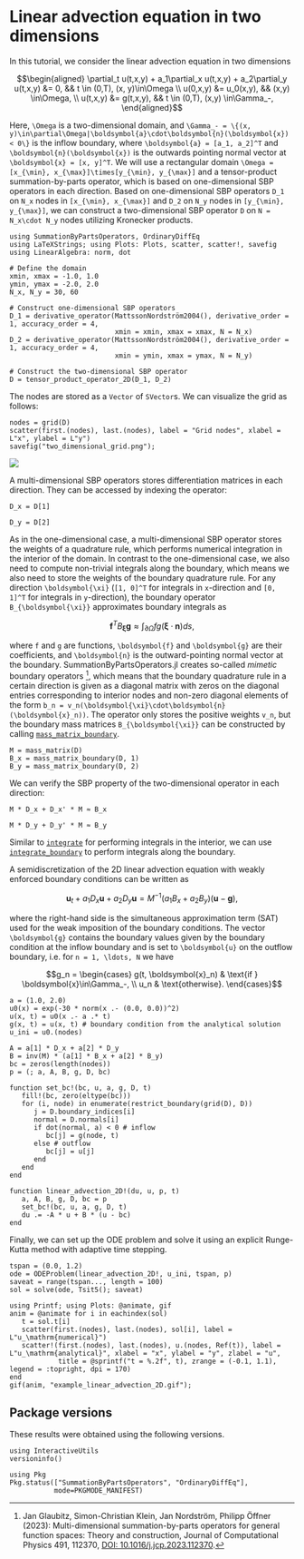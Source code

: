 # Linear advection equation in two dimensions

In this tutorial, we consider the linear advection equation in two dimensions

```math
\begin{aligned}
    \partial_t u(t,x,y) + a_1\partial_x u(t,x,y) + a_2\partial_y u(t,x,y) &= 0, && t \in (0,T), (x, y)\in\Omega \\
    u(0,x,y) &= u_0(x,y), && (x,y) \in\Omega, \\
    u(t,x,y) &= g(t,x,y), && t \in (0,T), (x,y) \in\Gamma_-,
\end{aligned}
```

Here, ``\Omega`` is a two-dimensional domain, and ``\Gamma_- = \{(x, y)\in\partial\Omega|\boldsymbol{a}\cdot\boldsymbol{n}(\boldsymbol{x}) < 0\}`` is the inflow boundary,
where ``\boldsymbol{a} = [a_1, a_2]^T`` and ``\boldsymbol{n}(\boldsymbol{x})`` is the outwards pointing normal vector at ``\boldsymbol{x} = [x, y]^T``.
We will use a rectangular domain ``\Omega = [x_{\min}, x_{\max}]\times[y_{\min}, y_{\max}]`` and a tensor-product summation-by-parts operator, which is based on
one-dimensional SBP operators in each direction. Based on one-dimensional SBP operators ``D_1`` on ``N_x`` nodes in ``[x_{\min}, x_{\max}]`` and ``D_2`` on ``N_y`` nodes
in ``[y_{\min}, y_{\max}]``, we can construct a two-dimensional SBP operator ``D`` on ``N = N_x\cdot N_y`` nodes utilizing Kronecker products.

```@example twodimensional_advection
using SummationByPartsOperators, OrdinaryDiffEq
using LaTeXStrings; using Plots: Plots, scatter, scatter!, savefig
using LinearAlgebra: norm, dot

# Define the domain
xmin, xmax = -1.0, 1.0
ymin, ymax = -2.0, 2.0
N_x, N_y = 30, 60

# Construct one-dimensional SBP operators
D_1 = derivative_operator(MattssonNordström2004(), derivative_order = 1, accuracy_order = 4,
                          xmin = xmin, xmax = xmax, N = N_x)
D_2 = derivative_operator(MattssonNordström2004(), derivative_order = 1, accuracy_order = 4,
                          xmin = ymin, xmax = ymax, N = N_y)

# Construct the two-dimensional SBP operator
D = tensor_product_operator_2D(D_1, D_2)
```

The nodes are stored as a `Vector` of `SVector`s. We can visualize the grid as follows:

```@example twodimensional_advection
nodes = grid(D)
scatter(first.(nodes), last.(nodes), label = "Grid nodes", xlabel = L"x", ylabel = L"y")
savefig("two_dimensional_grid.png");
```

![](two_dimensional_grid.png)

A multi-dimensional SBP operators stores differentiation matrices in each direction. They can be accessed by indexing the operator:

```@example twodimensional_advection
D_x = D[1]
```

```@example twodimensional_advection
D_y = D[2]
```

As in the one-dimensional case, a multi-dimensional SBP operator stores the weights of a quadrature rule, which performs numerical
integration in the interior of the domain. In contrast to the one-dimensional case, we also need to compute non-trivial integrals
along the boundary, which means we also need to store the weights of the boundary quadrature rule. For any direction ``\boldsymbol{\xi}``
(``[1, 0]^T`` for integrals in ``x``-direction and ``[0, 1]^T`` for integrals in ``y``-direction), the boundary operator ``B_{\boldsymbol{\xi}}``
approximates boundary integrals as

```math
\boldsymbol{f}^T B_{\boldsymbol{\xi}} \boldsymbol{g} \approx \int_{\partial\Omega} fg(\boldsymbol{\xi}\cdot\boldsymbol{n}) ds,
```

where ``f`` and ``g`` are functions, ``\boldsymbol{f}`` and ``\boldsymbol{g}`` are their coefficients, and ``\boldsymbol{n}`` is the outward-pointing
normal vector at the boundary. SummationByPartsOperators.jl creates so-called _mimetic_ boundary operators [^GlaubitzKleinNordströmÖffner2023],
which means that the boundary quadrature rule in a certain direction is given as a diagonal matrix with zeros on the diagonal entries corresponding
to interior nodes and non-zero diagonal elements of the form ``b_n = v_n(\boldsymbol{\xi}\cdot\boldsymbol{n}(\boldsymbol{x}_n))``. The operator
only stores the positive weights ``v_n``, but the boundary mass matrices ``B_{\boldsymbol{\xi}}`` can be constructed by calling [`mass_matrix_boundary`](@ref).

```@example twodimensional_advection
M = mass_matrix(D)
B_x = mass_matrix_boundary(D, 1)
B_y = mass_matrix_boundary(D, 2)
```

We can verify the SBP property of the two-dimensional operator in each direction:

```@example twodimensional_advection
M * D_x + D_x' * M ≈ B_x
```

```@example twodimensional_advection
M * D_y + D_y' * M ≈ B_y
```

Similar to [`integrate`](@ref) for performing integrals in the interior, we can use [`integrate_boundary`](@ref) to perform integrals along the boundary.

A semidiscretization of the 2D linear advection equation with weakly enforced boundary conditions can be written as

```math
\boldsymbol{u}_t + a_1D_x\boldsymbol{u} + a_2D_y\boldsymbol{u} = M^{-1}(a_1B_x + a_2B_y)(\boldsymbol{u} - \boldsymbol{g}),
```

where the right-hand side is the simultaneous approximation term (SAT) used for the weak imposition of the boundary conditions. The vector ``\boldsymbol{g}``
contains the boundary values given by the boundary condition at the inflow boundary and is set to ``\boldsymbol{u}`` on the outflow boundary, i.e.
for ``n = 1, \ldots, N`` we have

```math
g_n = \begin{cases}
    g(t, \boldsymbol{x}_n) & \text{if } \boldsymbol{x}\in\Gamma_-, \\
    u_n & \text{otherwise}.
\end{cases}
```

```@example twodimensional_advection
a = (1.0, 2.0)
u0(x) = exp(-30 * norm(x .- (0.0, 0.0))^2)
u(x, t) = u0(x .- a .* t)
g(x, t) = u(x, t) # boundary condition from the analytical solution
u_ini = u0.(nodes)

A = a[1] * D_x + a[2] * D_y
B = inv(M) * (a[1] * B_x + a[2] * B_y)
bc = zeros(length(nodes))
p = (; a, A, B, g, D, bc)

function set_bc!(bc, u, a, g, D, t)
   fill!(bc, zero(eltype(bc)))
   for (i, node) in enumerate(restrict_boundary(grid(D), D))
      j = D.boundary_indices[i]
      normal = D.normals[i]
      if dot(normal, a) < 0 # inflow
         bc[j] = g(node, t)
      else # outflow
         bc[j] = u[j]
      end
   end
end

function linear_advection_2D!(du, u, p, t)
   a, A, B, g, D, bc = p
   set_bc!(bc, u, a, g, D, t)
   du .= -A * u + B * (u - bc)
end
```

Finally, we can set up the ODE problem and solve it using an explicit Runge-Kutta method with adaptive time stepping.

```@example twodimensional_advection
tspan = (0.0, 1.2)
ode = ODEProblem(linear_advection_2D!, u_ini, tspan, p)
saveat = range(tspan..., length = 100)
sol = solve(ode, Tsit5(); saveat)

using Printf; using Plots: @animate, gif
anim = @animate for i in eachindex(sol)
   t = sol.t[i]
   scatter(first.(nodes), last.(nodes), sol[i], label = L"u_\mathrm{numerical}")
   scatter!(first.(nodes), last.(nodes), u.(nodes, Ref(t)), label = L"u_\mathrm{analytical}", xlabel = "x", ylabel = "y", zlabel = "u",
            title = @sprintf("t = %.2f", t), zrange = (-0.1, 1.1), legend = :topright, dpi = 170)
end
gif(anim, "example_linear_advection_2D.gif");
```

## Package versions

These results were obtained using the following versions.

```@example twodimensional_advection
using InteractiveUtils
versioninfo()

using Pkg
Pkg.status(["SummationByPartsOperators", "OrdinaryDiffEq"],
           mode=PKGMODE_MANIFEST)
```

[^GlaubitzKleinNordströmÖffner2023]:
    Jan Glaubitz, Simon-Christian Klein, Jan Nordström, Philipp Öffner (2023):
    Multi-dimensional summation-by-parts operators for general function spaces: Theory and construction,
    Journal of Computational Physics 491, 112370, [DOI: 10.1016/j.jcp.2023.112370](https://doi.org/10.1016/j.jcp.2023.112370).
